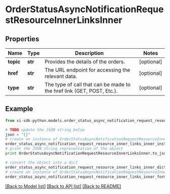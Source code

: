 # OrderStatusAsyncNotificationRequestResourceInnerLinksInner


## Properties

Name | Type | Description | Notes
------------ | ------------- | ------------- | -------------
**topic** | **str** | Provides the details of the orders. | [optional] 
**href** | **str** | The URL endpoint for accessing the relevant data. | [optional] 
**type** | **str** | The type of call that can be made to the href link (GET, POST, Etc.).                     | [optional] 

## Example

```python
from xi-sdk-python.models.order_status_async_notification_request_resource_inner_links_inner import OrderStatusAsyncNotificationRequestResourceInnerLinksInner

# TODO update the JSON string below
json = "{}"
# create an instance of OrderStatusAsyncNotificationRequestResourceInnerLinksInner from a JSON string
order_status_async_notification_request_resource_inner_links_inner_instance = OrderStatusAsyncNotificationRequestResourceInnerLinksInner.from_json(json)
# print the JSON string representation of the object
print OrderStatusAsyncNotificationRequestResourceInnerLinksInner.to_json()

# convert the object into a dict
order_status_async_notification_request_resource_inner_links_inner_dict = order_status_async_notification_request_resource_inner_links_inner_instance.to_dict()
# create an instance of OrderStatusAsyncNotificationRequestResourceInnerLinksInner from a dict
order_status_async_notification_request_resource_inner_links_inner_form_dict = order_status_async_notification_request_resource_inner_links_inner.from_dict(order_status_async_notification_request_resource_inner_links_inner_dict)
```
[[Back to Model list]](../README.md#documentation-for-models) [[Back to API list]](../README.md#documentation-for-api-endpoints) [[Back to README]](../README.md)


